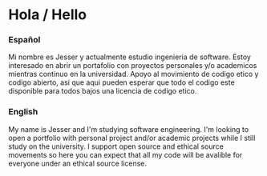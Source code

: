 # Hola / Hello

### Español
Mi nombre es Jesser y actualmente estudio ingenieria de software. Estoy interesado en abrir un portafolio con proyectos personales y/o academicos mientras 
continuo en la universidad. Apoyo al movimiento de codigo etico y codigo abierto, asi que aqui pueden esperar que todo el codigo este disponible
para todos bajos una licencia de codigo etico.

### English
My name is Jesser and I'm studying software engineering. I'm looking to open a portfolio with personal project and/or academic projects while I still study on
the university. I support open source and ethical source movements so here you can expect that all my code will be avalible for everyone under an ethical source license.




